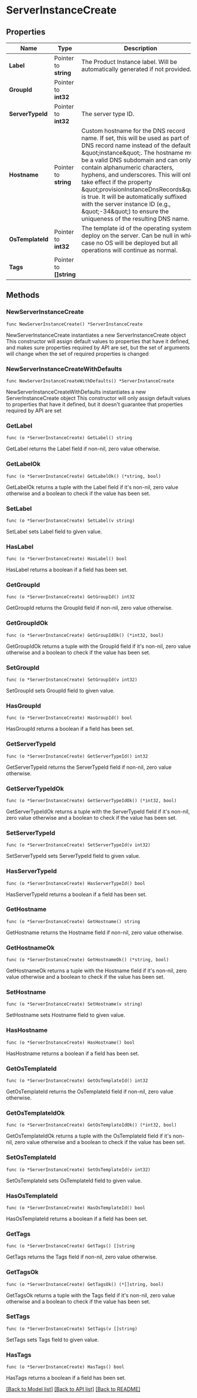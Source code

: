 # ServerInstanceCreate

## Properties

Name | Type | Description | Notes
------------ | ------------- | ------------- | -------------
**Label** | Pointer to **string** | The Product Instance label. Will be automatically generated if not provided. | [optional] 
**GroupId** | Pointer to **int32** |  | [optional] 
**ServerTypeId** | Pointer to **int32** | The server type ID. | [optional] 
**Hostname** | Pointer to **string** | Custom hostname for the DNS record name. If set, this will be used as part of the DNS record name instead of the default \&quot;instance\&quot;. The hostname must be a valid DNS subdomain and can only contain alphanumeric characters, hyphens, and underscores. This will only take effect if the property \&quot;provisionInstanceDnsRecords\&quot; is true. It will be automatically suffixed with the server instance ID (e.g., \&quot;-34\&quot;) to ensure the uniqueness of the resulting DNS name. | [optional] 
**OsTemplateId** | Pointer to **int32** | The template id of the operating system to deploy on the server. Can be null in which case no OS will be deployed but all operations will continue as normal.  | [optional] 
**Tags** | Pointer to **[]string** |  | [optional] 

## Methods

### NewServerInstanceCreate

`func NewServerInstanceCreate() *ServerInstanceCreate`

NewServerInstanceCreate instantiates a new ServerInstanceCreate object
This constructor will assign default values to properties that have it defined,
and makes sure properties required by API are set, but the set of arguments
will change when the set of required properties is changed

### NewServerInstanceCreateWithDefaults

`func NewServerInstanceCreateWithDefaults() *ServerInstanceCreate`

NewServerInstanceCreateWithDefaults instantiates a new ServerInstanceCreate object
This constructor will only assign default values to properties that have it defined,
but it doesn't guarantee that properties required by API are set

### GetLabel

`func (o *ServerInstanceCreate) GetLabel() string`

GetLabel returns the Label field if non-nil, zero value otherwise.

### GetLabelOk

`func (o *ServerInstanceCreate) GetLabelOk() (*string, bool)`

GetLabelOk returns a tuple with the Label field if it's non-nil, zero value otherwise
and a boolean to check if the value has been set.

### SetLabel

`func (o *ServerInstanceCreate) SetLabel(v string)`

SetLabel sets Label field to given value.

### HasLabel

`func (o *ServerInstanceCreate) HasLabel() bool`

HasLabel returns a boolean if a field has been set.

### GetGroupId

`func (o *ServerInstanceCreate) GetGroupId() int32`

GetGroupId returns the GroupId field if non-nil, zero value otherwise.

### GetGroupIdOk

`func (o *ServerInstanceCreate) GetGroupIdOk() (*int32, bool)`

GetGroupIdOk returns a tuple with the GroupId field if it's non-nil, zero value otherwise
and a boolean to check if the value has been set.

### SetGroupId

`func (o *ServerInstanceCreate) SetGroupId(v int32)`

SetGroupId sets GroupId field to given value.

### HasGroupId

`func (o *ServerInstanceCreate) HasGroupId() bool`

HasGroupId returns a boolean if a field has been set.

### GetServerTypeId

`func (o *ServerInstanceCreate) GetServerTypeId() int32`

GetServerTypeId returns the ServerTypeId field if non-nil, zero value otherwise.

### GetServerTypeIdOk

`func (o *ServerInstanceCreate) GetServerTypeIdOk() (*int32, bool)`

GetServerTypeIdOk returns a tuple with the ServerTypeId field if it's non-nil, zero value otherwise
and a boolean to check if the value has been set.

### SetServerTypeId

`func (o *ServerInstanceCreate) SetServerTypeId(v int32)`

SetServerTypeId sets ServerTypeId field to given value.

### HasServerTypeId

`func (o *ServerInstanceCreate) HasServerTypeId() bool`

HasServerTypeId returns a boolean if a field has been set.

### GetHostname

`func (o *ServerInstanceCreate) GetHostname() string`

GetHostname returns the Hostname field if non-nil, zero value otherwise.

### GetHostnameOk

`func (o *ServerInstanceCreate) GetHostnameOk() (*string, bool)`

GetHostnameOk returns a tuple with the Hostname field if it's non-nil, zero value otherwise
and a boolean to check if the value has been set.

### SetHostname

`func (o *ServerInstanceCreate) SetHostname(v string)`

SetHostname sets Hostname field to given value.

### HasHostname

`func (o *ServerInstanceCreate) HasHostname() bool`

HasHostname returns a boolean if a field has been set.

### GetOsTemplateId

`func (o *ServerInstanceCreate) GetOsTemplateId() int32`

GetOsTemplateId returns the OsTemplateId field if non-nil, zero value otherwise.

### GetOsTemplateIdOk

`func (o *ServerInstanceCreate) GetOsTemplateIdOk() (*int32, bool)`

GetOsTemplateIdOk returns a tuple with the OsTemplateId field if it's non-nil, zero value otherwise
and a boolean to check if the value has been set.

### SetOsTemplateId

`func (o *ServerInstanceCreate) SetOsTemplateId(v int32)`

SetOsTemplateId sets OsTemplateId field to given value.

### HasOsTemplateId

`func (o *ServerInstanceCreate) HasOsTemplateId() bool`

HasOsTemplateId returns a boolean if a field has been set.

### GetTags

`func (o *ServerInstanceCreate) GetTags() []string`

GetTags returns the Tags field if non-nil, zero value otherwise.

### GetTagsOk

`func (o *ServerInstanceCreate) GetTagsOk() (*[]string, bool)`

GetTagsOk returns a tuple with the Tags field if it's non-nil, zero value otherwise
and a boolean to check if the value has been set.

### SetTags

`func (o *ServerInstanceCreate) SetTags(v []string)`

SetTags sets Tags field to given value.

### HasTags

`func (o *ServerInstanceCreate) HasTags() bool`

HasTags returns a boolean if a field has been set.


[[Back to Model list]](../README.md#documentation-for-models) [[Back to API list]](../README.md#documentation-for-api-endpoints) [[Back to README]](../README.md)


